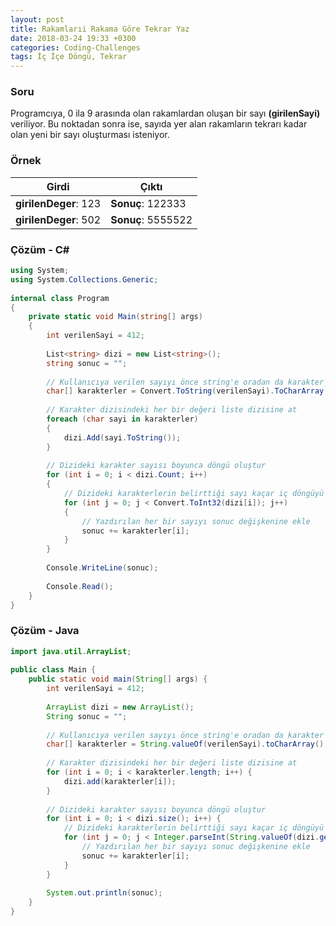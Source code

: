 ```yaml
---
layout: post
title: Rakamlarıi Rakama Göre Tekrar Yaz
date: 2018-03-24 19:33 +0300
categories: Coding-Challenges
tags: İç İçe Döngü, Tekrar
---
```

### Soru
Programcıya, 0 ila 9 arasında olan rakamlardan oluşan bir sayı **(girilenSayi)** veriliyor. Bu noktadan sonra ise, sayıda yer alan rakamların tekrarı kadar olan yeni bir sayı oluşturması isteniyor.

### Örnek

| Girdi                 | Çıktı              |
|-----------------------|--------------------|
| **girilenDeger**: 123 | **Sonuç**: 122333  |
| **girilenDeger**: 502 | **Sonuç**: 5555522 |

### Çözüm - C#
```csharp
using System;
using System.Collections.Generic;
 
internal class Program
{
    private static void Main(string[] args)
    {
        int verilenSayi = 412;
 
        List<string> dizi = new List<string>();
        string sonuc = "";
 
        // Kullanıcıya verilen sayıyı önce string'e oradan da karakter dizisine dönüştür
        char[] karakterler = Convert.ToString(verilenSayi).ToCharArray();
 
        // Karakter dizisindeki her bir değeri liste dizisine at
        foreach (char sayi in karakterler)
        {
            dizi.Add(sayi.ToString());
        }
 
        // Dizideki karakter sayısı boyunca döngü oluştur
        for (int i = 0; i < dizi.Count; i++)
        {
            // Dizideki karakterlerin belirttiği sayı kaçar iç döngüyü çalıştır ve sayıyı o kadar yazdır
            for (int j = 0; j < Convert.ToInt32(dizi[i]); j++)
            {
                // Yazdırılan her bir sayıyı sonuc değişkenine ekle
                sonuc += karakterler[i];
            }
        }
 
        Console.WriteLine(sonuc);
 
        Console.Read();
    }
}
```

### Çözüm - Java
```java
import java.util.ArrayList;
 
public class Main {
    public static void main(String[] args) {
        int verilenSayi = 412;
 
        ArrayList dizi = new ArrayList();
        String sonuc = "";
 
        // Kullanıcıya verilen sayıyı önce string'e oradan da karakter dizisine dönüştür
        char[] karakterler = String.valueOf(verilenSayi).toCharArray();
 
        // Karakter dizisindeki her bir değeri liste dizisine at
        for (int i = 0; i < karakterler.length; i++) {
            dizi.add(karakterler[i]);
        }
 
        // Dizideki karakter sayısı boyunca döngü oluştur
        for (int i = 0; i < dizi.size(); i++) {
            // Dizideki karakterlerin belirttiği sayı kaçar iç döngüyü çalıştır ve sayıyı o kadar yazdır
            for (int j = 0; j < Integer.parseInt(String.valueOf(dizi.get(i))); j++) {
                // Yazdırılan her bir sayıyı sonuc değişkenine ekle
                sonuc += karakterler[i];
            }
        }
 
        System.out.println(sonuc);
    }
}
```